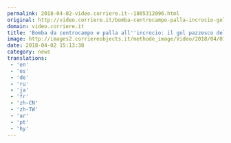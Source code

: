 ```yaml
---
permalink: 2018-04-02-video.corriere.it--1805312096.html
original: http://video.corriere.it/bomba-centrocampo-palla-incrocio-gol-pazzesco-kucka/378cfdf6-35f5-11e8-b2e5-b255d4399dd5
domain: video.corriere.it
title: 'Bomba da centrocampo e palla all''incrocio: il gol pazzesco dell’ex milanista  Kucka - Corriere TV'
image: http://images2.corriereobjects.it/methode_image/Video/2018/04/01/Sport/Foto%20Sport%20-%20Trattate/gol-kwig--656x492corriere-web-nazionale_512x384_fb.jpg
date: 2018-04-02 15:13:38
category: news
translations: 
 - 'en'
 - 'es'
 - 'de'
 - 'ru'
 - 'ja'
 - 'fr'
 - 'zh-CN'
 - 'zh-TW'
 - 'ar'
 - 'pt'
 - 'hy'
---
```


